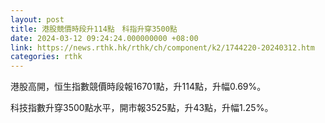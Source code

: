 ```yaml
---
layout: post
title: 港股競價時段升114點　科指升穿3500點
date: 2024-03-12 09:24:24.000000000 +08:00
link: https://news.rthk.hk/rthk/ch/component/k2/1744220-20240312.htm
categories: rthk
---
```


港股高開，恒生指數競價時段報16701點，升114點，升幅0.69%。

科技指數升穿3500點水平，開市報3525點，升43點，升幅1.25%。
